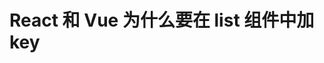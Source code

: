 <!--
 * @Author: your name
 * @Date: 2021-02-02 10:32:56
 * @LastEditTime: 2021-02-02 10:33:35
 * @LastEditors: Please set LastEditors
 * @Description: In User Settings Edit
 * @FilePath: /Interview/2021-02-02/React 和 Vue 为什么要在 list 组件中加 key/index.md
-->
# React 和 Vue 为什么要在 list 组件中加 key

